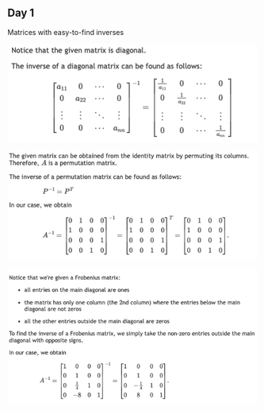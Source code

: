 ## Day 1

Matrices with easy-to-find inverses

![](/images/inverse1.png)

![](/images/inverse2.png)

![](/images/inverse3.png)
